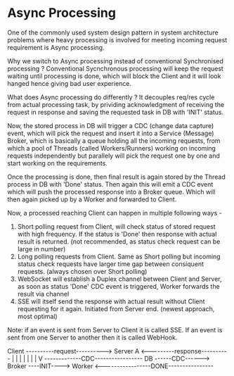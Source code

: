 # Async Processing

One of the commonly used system design pattern in system architecture problems where heavy
processing is involved for meeting incoming request requirement is Async processing.

Why we switch to Async processing instead of conventional Synchronised processing ?
Conventional Sycnchronous processing will keep the request waiting until processing is done, which
will block the Client and it will look hanged hence giving bad user experience.

What does Async processing do differently ?
It decouples req/res cycle from actual processing task, by prividing acknowledgment of receiving
the request in response and saving the requested task in DB with 'INIT' status.

Now, the stored process in DB will trigger a CDC (change data capture) event, which will pick the
request and insert it into a Service (Message) Broker, which is basically a queue holding all
the incoming requests, from which a pool of Threads (called Workers/Runners) working on incoming
requests independently but parallely will pick the request one by one and start working on the
requirements.

Once the processing is done, then final result is again stored by the Thread process in DB with
'Done' status. Then again this will emit a CDC event which will push the processed response into a
Broker queue. Which will then again picked up by a Worker and forwarded to Client.

Now, a processed reaching Client can happen in multiple following ways -
1. Short polling request from Client, will check status of stored request with high frequency. If
   the status is 'Done' then response with actual result is returned. (not recommended, as status
   check request can be large in number)
2. Long polling requests from Client. Same as Short polling but incoming status check requests have
   larger time gap between consiquent requests. (always chosen over Short polling)
3. WebSocket will establish a Duplex channel between Client and Server, as soon as status 'Done'
   CDC event is triggered, Worker forwards the result via channel
4. SSE will itself send the response with actual result without Client requesting for it again.
   Initiated from Server end. (newest approach, most optimal)

Note: if an event is sent from Server to Client it is called SSE. If an event is sent from one
Server to another then it is called WebHook.


Client  ----------request---------->  Server
    A   <---------response----------
    |                                   |
    |                                   |
    |                                   |
    |                                   V
    -------------CDC-----------------  DB  ------CDC------> Broker ----INIT----> Worker
                                          <-----------------DONE----------------
